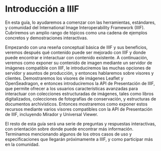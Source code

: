 # Introducción a IIIF
En esta guía, lo ayudaremos a comenzar con las herramientas, estándares, y comunidad del International Image Interoperability Framework (IIIF). Cubriremos un amplio rango de tópicos como una cadena de ejemplos concretos y demostraciones interactivas. 

Empezando con una reseña conceptual básica de IIIF y sus beneficios, veremos después qué contenido puede ser mejorado con IIIF y donde puede encontrar e interactuar con contenido existente. A continuación, veremos como exponer su contenido de imagen mediante un servidor de imágenes compatible con IIIF, le introduciremos las muchas opciones de servidor y asuntos de producción, y entonces hablaremos sobre visores y clientes. Demostraremos los visores de imágenes Leaflet y OpenSeadragon, e entonces introduciremos la API de Presentación de IIIF, que permite ofrecer a los usuarios características avanzadas para interactuar con colecciones estructuradas de imágenes, tales como libros digitalizados, colecciones de fotografías de conservación, y estructuras de documentos archivísticos. Entonces mostraremos como exponer estos recursos mediante varios visores compatibles con la API de Presentación de IIIF, incluyendo Mirador y Universal Viewer.

El resto de esta guía será una serie de preguntas y respuestas interactivas, con orientación sobre donde puede encontrar más información. Terminamos mencionando algunos de los otros casos de uso y especificaciones que llegarán próximamente a IIIF, y como participar más en la comunidad.
